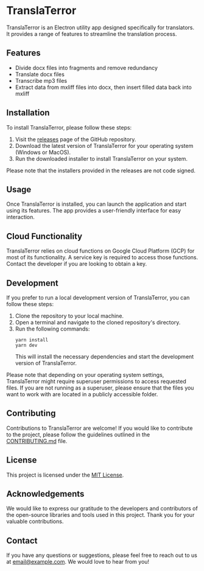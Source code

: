 # TranslaTerror

TranslaTerror is an Electron utility app designed specifically for translators. It provides a range of features to streamline the translation process.

## Features

-   Divide docx files into fragments and remove redundancy
-   Translate docx files
-   Transcribe mp3 files
-   Extract data from mxliff files into docx, then insert filled data back into mxliff

## Installation

To install TranslaTerror, please follow these steps:

1. Visit the [releases](https://github.com/username/repository/releases) page of the GitHub repository.
2. Download the latest version of TranslaTerror for your operating system (Windows or MacOS).
3. Run the downloaded installer to install TranslaTerror on your system.

Please note that the installers provided in the releases are not code signed.

## Usage

Once TranslaTerror is installed, you can launch the application and start using its features. The app provides a user-friendly interface for easy interaction.

## Cloud Functionality

TranslaTerror relies on cloud functions on Google Cloud Platform (GCP) for most of its functionality. A service key is required to access those functions. Contact the developer if you are looking to obtain a key.

## Development

If you prefer to run a local development version of TranslaTerror, you can follow these steps:

1. Clone the repository to your local machine.
2. Open a terminal and navigate to the cloned repository's directory.
3. Run the following commands:
    ```
    yarn install
    yarn dev
    ```
    This will install the necessary dependencies and start the development version of TranslaTerror.

Please note that depending on your operating system settings, TranslaTerror might require superuser permissions to access requested files. If you are not running as a superuser, please ensure that the files you want to work with are located in a publicly accessible folder.

## Contributing

Contributions to TranslaTerror are welcome! If you would like to contribute to the project, please follow the guidelines outlined in the [CONTRIBUTING.md](CONTRIBUTING.md) file.

## License

This project is licensed under the [MIT License](LICENSE).

## Acknowledgements

We would like to express our gratitude to the developers and contributors of the open-source libraries and tools used in this project. Thank you for your valuable contributions.

## Contact

If you have any questions or suggestions, please feel free to reach out to us at [email@example.com](mailto:email@example.com). We would love to hear from you!
